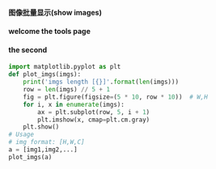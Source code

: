 #### 图像批量显示(show images)
#### welcome the tools page
#### the second 
``` python
import matplotlib.pyplot as plt
def plot_imgs(imgs):
    print('imgs length [{}]'.format(len(imgs)))
    row = len(imgs) // 5 + 1
    fig = plt.figure(figsize=(5 * 10, row * 10))  # W,H
    for i, x in enumerate(imgs):
        ax = plt.subplot(row, 5, i + 1)
        plt.imshow(x, cmap=plt.cm.gray)
    plt.show()
# Usage
# img format: [H,W,C]
a = [img1,img2,...]
plot_imgs(a)
```
